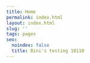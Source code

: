 ```yaml
---
title: Home
permalink: index.html
layout: index.html
slug: ''
tags: pages
seo:
  noindex: false
  title: Bini's testing 10110
---
```



